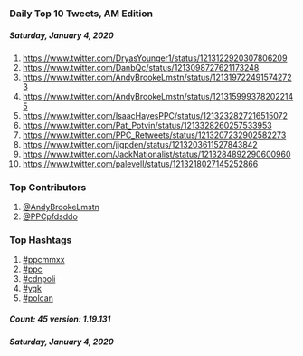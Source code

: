 ### Daily Top 10 Tweets, AM Edition
##### Saturday, January 4, 2020
 1) https://www.twitter.com/DryasYounger1/status/1213122920307806209
 2) https://www.twitter.com/DanbQc/status/1213098727621173248
 3) https://www.twitter.com/AndyBrookeLmstn/status/1213197224915742723
 4) https://www.twitter.com/AndyBrookeLmstn/status/1213159993782022145
 5) https://www.twitter.com/IsaacHayesPPC/status/1213232827216515072
 6) https://www.twitter.com/Pat_Potvin/status/1213328260257533953
 7) https://www.twitter.com/PPC_Retweets/status/1213207232902582273
 8) https://www.twitter.com/jjgpden/status/1213203611527843842
 9) https://www.twitter.com/JackNationalist/status/1213284892290600960
10) https://www.twitter.com/palevell/status/1213218027145252866

### Top Contributors
  1) [@AndyBrookeLmstn](https://www.twitter.com/AndyBrookeLmstn)
  2) [@PPCpfdsddo](https://www.twitter.com/PPCpfdsddo)


### Top Hashtags

  1) [#ppcmmxx](https://www.twitter.com/hashtag/ppcmmxx)
  2) [#ppc](https://www.twitter.com/hashtag/ppc)
  3) [#cdnpoli](https://www.twitter.com/hashtag/cdnpoli)
  4) [#ygk](https://www.twitter.com/hashtag/ygk)
  5) [#polcan](https://www.twitter.com/hashtag/polcan)

##### Count: 45	version: 1.19.131
##### Saturday, January 4, 2020

